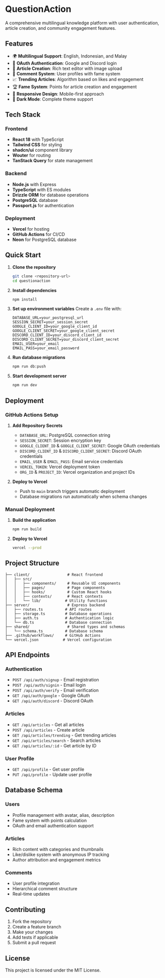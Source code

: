 # QuestionAction

A comprehensive multilingual knowledge platform with user authentication, article creation, and community engagement features.

## Features

- 🌍 **Multilingual Support**: English, Indonesian, and Malay
- 🔐 **OAuth Authentication**: Google and Discord login
- 📝 **Article Creation**: Rich text editor with image upload
- 💬 **Comment System**: User profiles with fame system
- 📈 **Trending Articles**: Algorithm based on likes and engagement
- 🏆 **Fame System**: Points for article creation and engagement
- 📱 **Responsive Design**: Mobile-first approach
- 🌙 **Dark Mode**: Complete theme support

## Tech Stack

### Frontend
- **React 18** with TypeScript
- **Tailwind CSS** for styling
- **shadcn/ui** component library
- **Wouter** for routing
- **TanStack Query** for state management

### Backend
- **Node.js** with Express
- **TypeScript** with ES modules
- **Drizzle ORM** for database operations
- **PostgreSQL** database
- **Passport.js** for authentication

### Deployment
- **Vercel** for hosting
- **GitHub Actions** for CI/CD
- **Neon** for PostgreSQL database

## Quick Start

1. **Clone the repository**
   ```bash
   git clone <repository-url>
   cd questionaction
   ```

2. **Install dependencies**
   ```bash
   npm install
   ```

3. **Set up environment variables**
   Create a `.env` file with:
   ```env
   DATABASE_URL=your_postgresql_url
   SESSION_SECRET=your_session_secret
   GOOGLE_CLIENT_ID=your_google_client_id
   GOOGLE_CLIENT_SECRET=your_google_client_secret
   DISCORD_CLIENT_ID=your_discord_client_id
   DISCORD_CLIENT_SECRET=your_discord_client_secret
   EMAIL_USER=your_email
   EMAIL_PASS=your_email_password
   ```

4. **Run database migrations**
   ```bash
   npm run db:push
   ```

5. **Start development server**
   ```bash
   npm run dev
   ```

## Deployment

### GitHub Actions Setup

1. **Add Repository Secrets**
   - `DATABASE_URL`: PostgreSQL connection string
   - `SESSION_SECRET`: Session encryption key
   - `GOOGLE_CLIENT_ID` & `GOOGLE_CLIENT_SECRET`: Google OAuth credentials
   - `DISCORD_CLIENT_ID` & `DISCORD_CLIENT_SECRET`: Discord OAuth credentials
   - `EMAIL_USER` & `EMAIL_PASS`: Email service credentials
   - `VERCEL_TOKEN`: Vercel deployment token
   - `ORG_ID` & `PROJECT_ID`: Vercel organization and project IDs

2. **Deploy to Vercel**
   - Push to `main` branch triggers automatic deployment
   - Database migrations run automatically when schema changes

### Manual Deployment

1. **Build the application**
   ```bash
   npm run build
   ```

2. **Deploy to Vercel**
   ```bash
   vercel --prod
   ```

## Project Structure

```
├── client/                 # React frontend
│   ├── src/
│   │   ├── components/     # Reusable UI components
│   │   ├── pages/          # Page components
│   │   ├── hooks/          # Custom React hooks
│   │   ├── contexts/       # React contexts
│   │   └── lib/           # Utility functions
├── server/                 # Express backend
│   ├── routes.ts          # API routes
│   ├── storage.ts         # Database operations
│   ├── auth.ts            # Authentication logic
│   └── db.ts              # Database connection
├── shared/                 # Shared types and schemas
│   └── schema.ts          # Database schema
├── .github/workflows/     # GitHub Actions
└── vercel.json           # Vercel configuration
```

## API Endpoints

### Authentication
- `POST /api/auth/signup` - Email registration
- `POST /api/auth/signin` - Email login
- `POST /api/auth/verify` - Email verification
- `GET /api/auth/google` - Google OAuth
- `GET /api/auth/discord` - Discord OAuth

### Articles
- `GET /api/articles` - Get all articles
- `POST /api/articles` - Create article
- `GET /api/articles/trending` - Get trending articles
- `GET /api/articles/search` - Search articles
- `GET /api/articles/:id` - Get article by ID

### User Profile
- `GET /api/profile` - Get user profile
- `PUT /api/profile` - Update user profile

## Database Schema

### Users
- Profile management with avatar, alias, description
- Fame system with points calculation
- OAuth and email authentication support

### Articles
- Rich content with categories and thumbnails
- Like/dislike system with anonymous IP tracking
- Author attribution and engagement metrics

### Comments
- User profile integration
- Hierarchical comment structure
- Real-time updates

## Contributing

1. Fork the repository
2. Create a feature branch
3. Make your changes
4. Add tests if applicable
5. Submit a pull request

## License

This project is licensed under the MIT License.